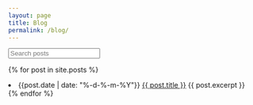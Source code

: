```yaml
---
layout: page
title: Blog
permalink: /blog/
---
```


<input type="text" id="search-input" placeholder="Search posts">
<ul id="results-container"></ul>

<script src="https://unpkg.com/simple-jekyll-search@latest/dest/simple-jekyll-search.min.js"></script>
<script>
	var sjs = SimpleJekyllSearch({
		searchInput: document.getElementById('search-input'),
		resultsContainer: document.getElementById('results-container'),
		json: '/search.json'
	})
</script>

{% for post in site.posts %}
<li>
	{{post.date | date: "%-d-%-m-%Y"}}
	<a href="{{ post.url }}">{{ post.title }}</a>
	{{ post.excerpt }}
</li>
{% endfor %}
